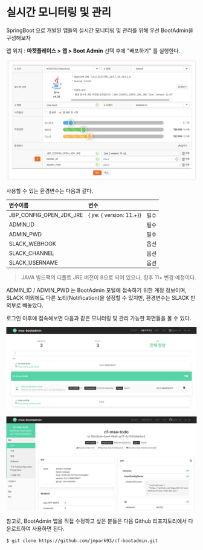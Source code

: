 # 실시간 모니터링 및 관리

SpringBoot 으로 개발된 앱들의 실시간 모니터링 및 관리를 위해 우선 BootAdmin을 구성해보자 

앱 위치 : **마켓플레이스 &gt; 앱 &gt;  Boot Admin** 선택 후에 "배포하기" 를 실행한다.

![](../../.gitbook/assets/image%20%28206%29.png)

사용할 수 있는 환경변수는 다음과 같다. 

| 변수이름 | 변수  |  |
| :--- | :--- | :--- |
| JBP\_CONFIG\_OPEN\_JDK\_JRE | { jre: { version: 11.+}} | 필수 |
| ADMIN\_ID |  | 필수 |
| ADMIN\_PWD |  | 필수 |
| SLACK\_WEBHOOK |  | 옵션 |
| SLACK\_CHANNEL |  | 옵션 |
| SLACK\_USERNAME |  | 옵션 |

> JAVA 빌드팩의 디폴트 JRE 버전이 8으로 되어 있으나, 향후 11+ 변경 예정이다.

ADMIN\_ID / ADMIN\_PWD 는 BootAdmin 포털에 접속하기 위한 계정 정보이며,  
SLACK 이외에도 다른 노티\(Notification\)을 설정할 수 있지만, 환경변수는 SLACK 만 외부로 빼놓았다. 

로그인 이후에 접속해보면 다음과 같은 모니터링 및 관리 가능한 화면들을 볼 수 있다. 

![](../../.gitbook/assets/image%20%28204%29.png)

![](../../.gitbook/assets/image%20%28203%29.png)

참고로, BootAdmin 앱을 직접 수정하고 싶은 분들은 다음 Github 리포지토리에서 다운로드하여 사용하면 된다. 

```text
$ git clone https://github.com/jmpark93/cf-bootadmin.git
```



